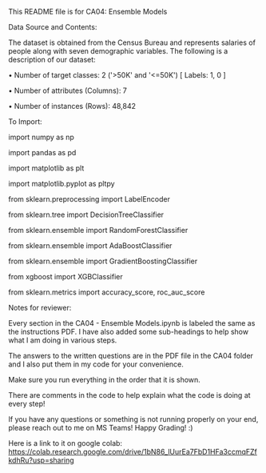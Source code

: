 This README file is for CA04: Ensemble Models

Data Source and Contents:

The dataset is obtained from the Census Bureau and represents salaries of people along with seven demographic variables. The following is a description of our dataset:

•	Number of target classes: 2 ('>50K' and '<=50K') [ Labels: 1, 0 ]

•	Number of attributes (Columns): 7

•	Number of instances (Rows): 48,842



To Import:

import numpy as np

import pandas as pd

import matplotlib as plt

import matplotlib.pyplot as pltpy

from sklearn.preprocessing import LabelEncoder

from sklearn.tree import DecisionTreeClassifier

from sklearn.ensemble import RandomForestClassifier

from sklearn.ensemble import AdaBoostClassifier

from sklearn.ensemble import GradientBoostingClassifier

from xgboost import XGBClassifier

from sklearn.metrics import accuracy_score, roc_auc_score



Notes for reviewer:

Every section in the CA04 - Ensemble Models.ipynb is labeled the same as the instructions PDF. I have also added some sub-headings to help show what I am doing in various steps. 

The answers to the written questions are in the PDF file in the CA04 folder and I also put them in my code for your convenience. 

Make sure you run everything in the order that it is shown. 

There are comments in the code to help explain what the code is doing at every step!

If you have any questions or something is not running properly on your end, please reach out to me on MS Teams! Happy Grading! :)



Here is a link to it on google colab: https://colab.research.google.com/drive/1bN86_lUurEa7FbD1HFa3ccmqFZfkdhRu?usp=sharing
